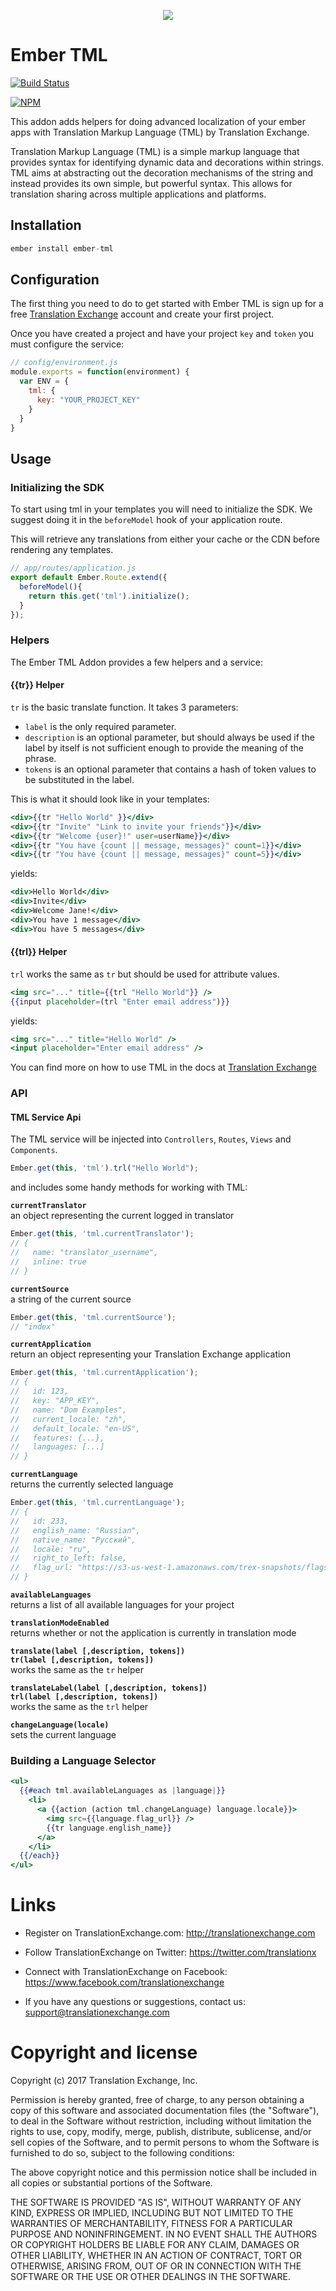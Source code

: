 
<p align="center">
  <img src="https://avatars0.githubusercontent.com/u/1316274?v=3&s=200">
</p>

Ember TML
===

[![Build Status](https://travis-ci.org/translationexchange/ember-tml.svg?branch=master)](https://travis-ci.org/translationexchange/ember-tml)

[![NPM](https://nodei.co/npm/ember-tml.png?downloads=true)](https://nodei.co/npm/ember-tml)

This addon adds helpers for doing advanced localization of your ember apps with Translation Markup Language (TML) by Translation Exchange.

Translation Markup Language (TML) is a simple markup language that provides syntax for identifying dynamic data and decorations within strings. TML aims at abstracting out the decoration mechanisms of the string and instead provides its own simple, but powerful syntax. This allows for translation sharing across multiple applications and platforms.


## Installation

````javascript
ember install ember-tml
````


## Configuration

The first thing you need to do to get started with Ember TML is sign up for a free [Translation Exchange](https://translationexchange.com/) account and create your first project. 

Once you have created a project and have your project `key` and `token` you must configure the service:

````javascript
// config/environment.js
module.exports = function(environment) {
  var ENV = {
    tml: {
      key: "YOUR_PROJECT_KEY"
    }
  }
}
````

## Usage

### Initializing the SDK

To start using tml in your templates you will need to initialize the SDK. We suggest doing it in the `beforeModel` hook of your application route.

This will retrieve any translations from either your cache or the CDN before rendering any templates.

````javascript
// app/routes/application.js
export default Ember.Route.extend({
  beforeModel(){
    return this.get('tml').initialize();
  }
});
````

### Helpers

The Ember TML Addon provides a few helpers and a service:

#### {{tr}} Helper
`tr` is the basic translate function. It takes 3 parameters:

* `label` is the only required parameter.
* `description` is an optional parameter, but should always be used if the label by itself is not sufficient enough to provide the meaning of the phrase.
* `tokens` is an optional parameter that contains a hash of token values to be substituted in the label.

This is what it should look like in your templates:

````handlebars
<div>{{tr "Hello World" }}</div>
<div>{{tr "Invite" "Link to invite your friends"}}</div>
<div>{{tr "Welcome {user}!" user=userName}}</div>
<div>{{tr "You have {count || message, messages}" count=1}}</div>
<div>{{tr "You have {count || message, messages}" count=5}}</div>
````

yields:

````handlebars
<div>Hello World</div>
<div>Invite</div>
<div>Welcome Jane!</div>
<div>You have 1 message</div>
<div>You have 5 messages</div>
````

#### {{trl}} Helper
`trl` works the same as `tr` but should be used for attribute values.

````handlebars
<img src="..." title={{trl "Hello World"}} />
{{input placeholder=(trl "Enter email address")}}
````

yields:

````handlebars
<img src="..." title="Hello World" />
<input placeholder="Enter email address" />
````

You can find more on how to use TML in the docs at [Translation Exchange](https://translationexchange.com/docs/tml/basics)


### API

#### TML Service Api

The TML service will be injected into `Controllers`, `Routes`, `Views` and `Components`.

````javascript
Ember.get(this, 'tml').trl("Hello World");
````
and includes some handy methods for working with TML:

**`currentTranslator`**  
an object representing the current logged in translator
````javascript
Ember.get(this, 'tml.currentTranslator');
// {
//   name: "translator_username",
//   inline: true
// }
````

**`currentSource`**  
a string of the current source
````javascript
Ember.get(this, 'tml.currentSource');
// "index"
````

**`currentApplication`**  
return an object representing your Translation Exchange application
````javascript
Ember.get(this, 'tml.currentApplication');
// {
//   id: 123,
//   key: "APP_KEY",
//   name: "Dom Examples",
//   current_locale: "zh",
//   default_locale: "en-US",
//   features: {...},
//   languages: [...]
// }
````

**`currentLanguage`**  
returns the currently selected language
````javascript
Ember.get(this, 'tml.currentLanguage');
// {
//   id: 233,
//   english_name: "Russian",
//   native_name: "Русский",
//   locale: "ru",
//   right_to_left: false,
//   flag_url: "https://s3-us-west-1.amazonaws.com/trex-snapshots/flags/default/languages/16/ru.png"
// }
````
**`availableLanguages`**  
returns a list of all available languages for your project

**`translationModeEnabled`**  
returns whether or not the application is currently in translation mode

**`translate(label [,description, tokens])`**  
**`tr(label [,description, tokens])`**  
works the same as the `tr` helper

**`translateLabel(label [,description, tokens])`**  
**`trl(label [,description, tokens])`**  
works the same as the `trl` helper

**`changeLanguage(locale)`**  
sets the current language


### Building a Language Selector
````handlebars
<ul>
  {{#each tml.availableLanguages as |language|}}
    <li>
      <a {{action (action tml.changeLanguage) language.locale}}>
        <img src={{language.flag_url}} />
        {{tr language.english_name}}
      </a>
    </li>
  {{/each}}
</ul>
````

Links
==================

* Register on TranslationExchange.com: http://translationexchange.com

* Follow TranslationExchange on Twitter: https://twitter.com/translationx

* Connect with TranslationExchange on Facebook: https://www.facebook.com/translationexchange

* If you have any questions or suggestions, contact us: support@translationexchange.com


Copyright and license
==================

Copyright (c) 2017 Translation Exchange, Inc.

Permission is hereby granted, free of charge, to any person obtaining
a copy of this software and associated documentation files (the
"Software"), to deal in the Software without restriction, including
without limitation the rights to use, copy, modify, merge, publish,
distribute, sublicense, and/or sell copies of the Software, and to
permit persons to whom the Software is furnished to do so, subject to
the following conditions:

The above copyright notice and this permission notice shall be
included in all copies or substantial portions of the Software.

THE SOFTWARE IS PROVIDED "AS IS", WITHOUT WARRANTY OF ANY KIND,
EXPRESS OR IMPLIED, INCLUDING BUT NOT LIMITED TO THE WARRANTIES OF
MERCHANTABILITY, FITNESS FOR A PARTICULAR PURPOSE AND
NONINFRINGEMENT. IN NO EVENT SHALL THE AUTHORS OR COPYRIGHT HOLDERS BE
LIABLE FOR ANY CLAIM, DAMAGES OR OTHER LIABILITY, WHETHER IN AN ACTION
OF CONTRACT, TORT OR OTHERWISE, ARISING FROM, OUT OF OR IN CONNECTION
WITH THE SOFTWARE OR THE USE OR OTHER DEALINGS IN THE SOFTWARE.

